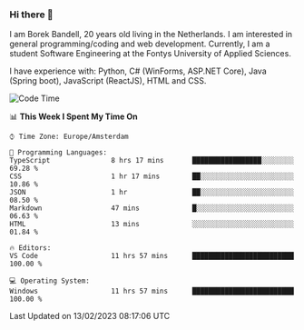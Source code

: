 ### Hi there 👋

I am Borek Bandell, 20 years old living in the Netherlands. I am interested in general programming/coding and web development. Currently, I am a student Software Engineering at the Fontys University of Applied Sciences.

I have experience with: Python, C# (WinForms, ASP.NET Core), Java (Spring boot), JavaScript (ReactJS), HTML and CSS.

<!--START_SECTION:waka-->
![Code Time](http://img.shields.io/badge/Code%20Time-384%20hrs%2054%20mins-blue)

📊 **This Week I Spent My Time On** 

```text
⌚︎ Time Zone: Europe/Amsterdam

💬 Programming Languages: 
TypeScript               8 hrs 17 mins       █████████████████░░░░░░░░   69.28 % 
CSS                      1 hr 17 mins        ██░░░░░░░░░░░░░░░░░░░░░░░   10.86 % 
JSON                     1 hr                ██░░░░░░░░░░░░░░░░░░░░░░░   08.50 % 
Markdown                 47 mins             █░░░░░░░░░░░░░░░░░░░░░░░░   06.63 % 
HTML                     13 mins             ░░░░░░░░░░░░░░░░░░░░░░░░░   01.84 % 

🔥 Editors: 
VS Code                  11 hrs 57 mins      █████████████████████████   100.00 % 

💻 Operating System: 
Windows                  11 hrs 57 mins      █████████████████████████   100.00 % 

```


 Last Updated on 13/02/2023 08:17:06 UTC
<!--END_SECTION:waka-->

<!--**tcBorek2002/tcBorek2002** is a ✨ _special_ ✨ repository because its `README.md` (this file) appears on your GitHub profile.

Here are some ideas to get you started:

- 🔭 I’m currently working on ...
- 🌱 I’m currently learning ...
- 👯 I’m looking to collaborate on ...
- 🤔 I’m looking for help with ...
- 💬 Ask me about ...
- 📫 How to reach me: ...
- 😄 Pronouns: ...
- ⚡ Fun fact: ...
-->
